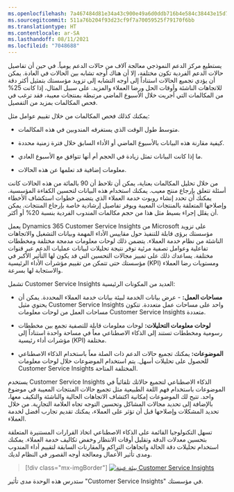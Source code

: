 ```yaml
---
ms.openlocfilehash: 7a467484d81e34a43c900e49a6d0ddb716b4e584c38443e15d7464df2082a406
ms.sourcegitcommit: 511a76b204f93d23cf9f7a70059525f79170f6bb
ms.translationtype: HT
ms.contentlocale: ar-SA
ms.lasthandoff: 08/11/2021
ms.locfileid: "7048688"
---
```

يستطيع مركز الدعم النموذجي معالجة آلاف من حالات الدعم يومياً. في حين أن تفاصيل حالات الدعم الفردية تكون مختلفة، إلا أن هناك أوجه تشابه بين الحالات في العادة. يمكن أن يؤدي تجميع الحالات استناداً إلى أوجه التشابه إلى تزويد مؤسستك بتمثيل أكثر دقة للاتجاهات الناشئة وأوقات الحل ورضا العملاء والمزيد. على سبيل المثال، إذا كانت 25% من المكالمات التي أجريت خلال الأسبوع الماضي مرتبطة بمنتجات معيبة، فقد ترغب في فحص المكالمات بمزيد من التفصيل.

يمكنك كذلك فحص المكالمات من خلال تقييم عوامل مثل:

- متوسط طول الوقت الذي يستغرقه المندوبين في هذه المكالمات.

- كيفية مقارنة هذه البيانات بالأسبوع الماضي أو الأداء السابق خلال فترة زمنية محددة.

- ما إذا كانت البيانات تمثل زيادة في الحجم أم أنها تتوافق مع الأسبوع العادي.

- معلومات إضافية قد تعلمها عن هذه الحالات.

من خلال تحليل المكالمات بعناية، يمكن أن تلاحظ أن 90 بالمائة من هذه الحالات كانت أسئلة تتعلق بإرجاع منتج معيب. يمكنك استخدام هذه البيانات لتحسين الكفاءة المؤسسية. يمكنك أن تحدد إنشاء روبوت خدمة العملاء الذي يتضمن خطوات استكشاف الأخطاء وإصلاحها المتعلقة بالمنتجات المعيبة ويوفر تفاصيل إرشادية خاصة بإرجاع المنتجات. يمكن أن يقلل إجراء بسيط مثل هذا من حجم مكالمات المندوب الفردية بنسبة 20% أو أكثر.

يعمل Dynamics 365 Customer Service Insights من Microsoft على تزويد مؤسستك برؤى قابلة للتنفيذ حول مقاييس الأداء المهمة وبيانات التشغيل والاتجاهات الناشئة من نظام خدمة العملاء. يتضمن ذلك لوحات معلومات مدمجة مختلفة ومخططات تفاعلية وعوامل تصفية مرئية توفر نتيجة تحليلات لبيانات عمليات الدعم عبر قنوات مختلفة. يساعدك ذلك على تمييز مجالات التحسين التي قد يكون لها التأثير الأكبر في مؤسستك حتى تتمكن من تقييم مؤشرات الأداء الرئيسية (KPI) ومستويات رضا العملاء والاستجابة لها بسرعة.

تشمل Customer Service Insights العديد من المكونات الرئيسية:

- **مساحات العمل:** - عرض بيانات الخدمة لبيئة بيانات خدمة العملاء المحددة. يمكن أن يحتوي مثيل Customer Service Insights واحد على مساحات عمل متعددة. تتكون مساحات العمل من لوحات معلومات Customer Service Insights متعددة.

- **لوحات معلومات التحليلات:** لوحات معلومات قابلة للتصفية تجمع بين مخططات رسومية ومخططات تستند إلى الذكاء الاصطناعي معاً في مساحة واحدة استناداً إلى مؤشرات أداء رئيسية (KPI) مختلفة.

- **الموضوعات:** يمكنك تجميع حالات الدعم ذات الصلة معاً باستخدام الذكاء الاصطناعي للحصول على تحليلات أسهل. يتم استخدام الموضوعات خلال لوحات معلومات Customer Service Insights المختلفة المتاحة.

يستخدم Customer Service Insights الذكاء الاصطناعي لتجميع حالاتك تلقائياً في الموضوعات باستخدام فهم اللغة الطبيعية مثل تجميع حالات المنتجات المعيبة في موضوع واحد. تتيح لك الموضوعات إمكانية اكتشاف الاتجاهات الحالية والناشئة والتكيف معها، بالإضافة إلى تحديد مجالات المشاكل وتحسين التوجه تجاه العلامة التجارية. من خلال تحديد المشكلات وإصلاحها قبل أن تؤثر على العملاء، يمكنك تقديم تجارب أفضل لخدمة العملاء.

تسهل التكنولوجيا القائمة على الذكاء الاصطناعي اتخاذ القرارات المستنيرة المتعلقة بتحسين معدلات الدقة وتقليل أوقات الانتظار وخفض تكاليف خدمة العملاء. يمكنك استخدام تحليلات دقة الحالة واتجاهات التراكم والمقارنات السابقة لتقييم أداء المندوب ومدى تأثير الأعمال ومعالجة أوجه القصور في النظام لديك.

> [!div class="mx-imgBorder"]
> [![بيئة عينة Customer Service Insights](../media/sample-environment-ss.png)](../media/sample-environment-ss.png#lightbox)

ستدرس هذه الوحدة مدى تأثير "Customer Service Insights" في مؤسستك.
